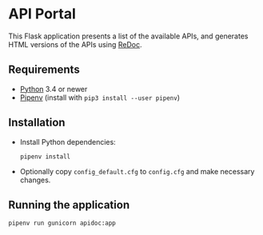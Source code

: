 # API Portal

This Flask application presents a list of the available APIs, and generates HTML versions of the APIs using
[ReDoc](https://github.com/Rebilly/ReDoc).

## Requirements

* [Python](https://www.python.org/) 3.4 or newer
* [Pipenv](https://pipenv.readthedocs.io/en/latest/) (install with `pip3 install --user pipenv`)


## Installation

* Install Python dependencies:

    `pipenv install`

* Optionally copy `config_default.cfg` to `config.cfg` and make necessary changes.

## Running the application

`pipenv run gunicorn apidoc:app`
